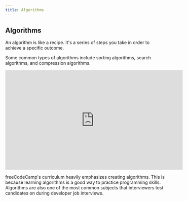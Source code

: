 ```yaml
---
title: Algorithms
---
```

## Algorithms

An algorithm is like a recipe. It's a series of steps you take in order to achieve a specific outcome.

Some common types of algorithms include sorting algorithms, search algorithms, and compression algorithms.

<iframe width="560" height="315" src="https://www.youtube.com/embed/kPRA0W1kECg" frameborder="0" allowfullscreen></iframe>

freeCodeCamp's curriculum heavily emphasizes creating algorithms. This is because learning algorithms is a good way to practice programming skills. Algorithms are also one of the most common subjects that interviewers test candidates on during developer job interviews.
